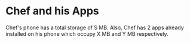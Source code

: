 # Chef and his Apps
Chef's phone has a total storage of S MB. Also, Chef has 2 apps already installed on his phone which occupy X MB and 
Y MB respectively.
